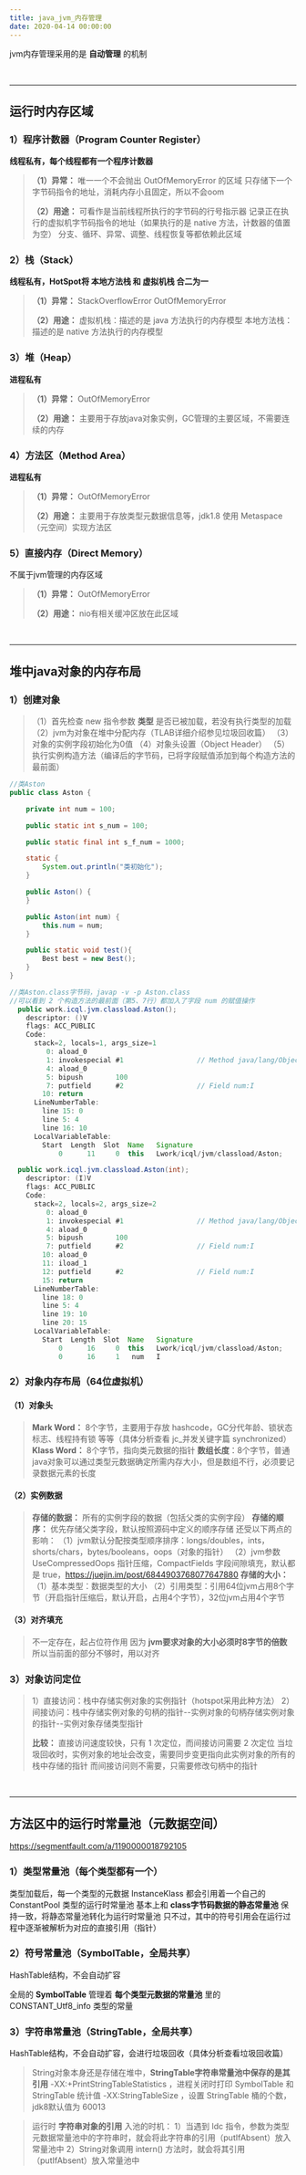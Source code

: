 ```yaml
---
title: java_jvm_内存管理
date: 2020-04-14 00:00:00
---
```


jvm内存管理采用的是 **自动管理** 的机制

<br/>
<hr/>

## 运行时内存区域

### 1）程序计数器（Program Counter Register）

**线程私有，每个线程都有一个程序计数器**

> **（1）异常：**
> 唯一一个不会抛出 OutOfMemoryError 的区域
> 只存储下一个字节码指令的地址，消耗内存小且固定，所以不会oom
> 
> **（2）用途：**
> 可看作是当前线程所执行的字节码的行号指示器
> 记录正在执行的虚拟机字节码指令的地址（如果执行的是 native 方法，计数器的值置为空）
> 分支、循环、异常、调整、线程恢复等都依赖此区域

### 2）栈（Stack）

**线程私有，HotSpot将 本地方法栈 和 虚拟机栈 合二为一**

> **（1）异常：**
> StackOverflowError
> OutOfMemoryError
>
> **（2）用途：**
> 虚拟机栈：描述的是 java 方法执行的内存模型
> 本地方法栈：描述的是 native 方法执行的内存模型

### 3）堆（Heap）

**进程私有**

> **（1）异常：**
> OutOfMemoryError
>
> **（2）用途：**
> 主要用于存放java对象实例，GC管理的主要区域，不需要连续的内存


### 4）方法区（Method Area）

**进程私有**

> **（1）异常：**
> OutOfMemoryError
>
> **（2）用途：**
> 主要用于存放类型元数据信息等，jdk1.8 使用 Metaspace（元空间）实现方法区

### 5）直接内存（Direct Memory）

不属于jvm管理的内存区域

> **（1）异常：**
> OutOfMemoryError
>
> **（2）用途：**
> nio有相关缓冲区放在此区域

<br/>
<hr/>

## 堆中java对象的内存布局

### 1）创建对象
> （1）首先检查 new 指令参数 **类型** 是否已被加载，若没有执行类型的加载
> （2）jvm为对象在堆中分配内存（TLAB详细介绍参见垃圾回收篇）
> （3）对象的实例字段初始化为0值
> （4）对象头设置（Object Header）
> （5）执行实例构造方法（编译后的字节码，已将字段赋值添加到每个构造方法的最前面）

``` java
//类Aston
public class Aston {

    private int num = 100;

    public static int s_num = 100;

    public static final int s_f_num = 1000;

    static {
        System.out.println("类初始化");
    }

    public Aston() {
    }

    public Aston(int num) {
        this.num = num;
    }

    public static void test(){
        Best best = new Best();
    }
}

//类Aston.class字节码，javap -v -p Aston.class
//可以看到 2 个构造方法的最前面（第5、7行）都加入了字段 num 的赋值操作
  public work.icql.jvm.classload.Aston();
    descriptor: ()V
    flags: ACC_PUBLIC
    Code:
      stack=2, locals=1, args_size=1
         0: aload_0
         1: invokespecial #1                  // Method java/lang/Object."<init>":()V
         4: aload_0
         5: bipush        100
         7: putfield      #2                  // Field num:I
        10: return
      LineNumberTable:
        line 15: 0
        line 5: 4
        line 16: 10
      LocalVariableTable:
        Start  Length  Slot  Name   Signature
            0      11     0  this   Lwork/icql/jvm/classload/Aston;

  public work.icql.jvm.classload.Aston(int);
    descriptor: (I)V
    flags: ACC_PUBLIC
    Code:
      stack=2, locals=2, args_size=2
         0: aload_0
         1: invokespecial #1                  // Method java/lang/Object."<init>":()V
         4: aload_0
         5: bipush        100
         7: putfield      #2                  // Field num:I
        10: aload_0
        11: iload_1
        12: putfield      #2                  // Field num:I
        15: return
      LineNumberTable:
        line 18: 0
        line 5: 4
        line 19: 10
        line 20: 15
      LocalVariableTable:
        Start  Length  Slot  Name   Signature
            0      16     0  this   Lwork/icql/jvm/classload/Aston;
            0      16     1   num   I
```


### 2）对象内存布局（64位虚拟机）

#### （1）对象头
> **Mark Word：** 8个字节，主要用于存放 hashcode，GC分代年龄、锁状态标志、线程持有锁 等等（具体分析查看 jc_并发关键字篇 synchronized）
> **Klass Word：** 8个字节，指向类元数据的指针
> **数组长度**：8个字节，普通java对象可以通过类型元数据确定所需内存大小，但是数组不行，必须要记录数据元素的长度

#### （2）实例数据
> **存储的数据：** 所有的实例字段的数据（包括父类的实例字段）
> **存储的顺序：** 
>  优先存储父类字段，默认按照源码中定义的顺序存储
>  还受以下两点的影响：
>  （1）jvm默认分配按类型顺序排序：longs/doubles，ints，shorts/chars，bytes/booleans，oops（对象的指针）
>  （2）jvm参数 UseCompressedOops 指针压缩，CompactFields 字段间隙填充，默认都是 true，https://juejin.im/post/6844903768077647880
> **存储的大小：**
>  （1）基本类型：数据类型的大小
>  （2）引用类型：引用64位jvm占用8个字节（开启指针压缩后，默认开启，占用4个字节），32位jvm占用4个字节

#### （3）对齐填充
> 不一定存在，起占位符作用
> 因为 **jvm要求对象的大小必须时8字节的倍数**
> 所以当前面的部分不够时，用以对齐


### 3）对象访问定位
> 1）直接访问：栈中存储实例对象的实例指针（hotspot采用此种方法）
> 2）间接访问：栈中存储实例对象的句柄的指针--实例对象的句柄存储实例对象的指针--实例对象存储类型指针
> 
> **比较：** 
>  直接访问速度较快，只有 1 次定位，而间接访问需要 2 次定位
>  当垃圾回收时，实例对象的地址会改变，需要同步变更指向此实例对象的所有的栈中存储的指针
>  而间接访问则不需要，只需要修改句柄中的指针

<br/>
<hr/>

## 方法区中的运行时常量池（元数据空间）

https://segmentfault.com/a/1190000018792105

### 1）类型常量池（每个类型都有一个）
类型加载后，每一个类型的元数据 InstanceKlass 都会引用着一个自己的 ConstantPool 类型的运行时常量池
基本上和 **class字节码数据的静态常量池** 保持一致，将静态常量池转化为运行时常量池
只不过，其中的符号引用会在运行过程中逐渐被解析为对应的直接引用（指针）

### 2）符号常量池（SymbolTable，全局共享）

HashTable结构，不会自动扩容

全局的 **SymbolTable** 管理着 **每个类型元数据的常量池** 里的 CONSTANT_Utf8_info 类型的常量


### 3）字符串常量池（StringTable，全局共享）

HashTable结构，不会自动扩容，会进行垃圾回收（具体分析查看垃圾回收篇）

> String对象本身还是存储在堆中，**StringTable字符串常量池中保存的是其引用**
> -XX:+PrintStringTableStatistics ，进程关闭时打印 SymbolTable 和 StringTable 统计值
> -XX:StringTableSize ，设置 StringTable 桶的个数，jdk8默认值为 60013

> 运行时 **字符串对象的引用** 入池的时机：
> 1）当遇到 ldc 指令，参数为类型元数据常量池中的字符串时，就会将此字符串的引用（putIfAbsent）放入常量池中
> 2）String对象调用 intern() 方法时，就会将其引用（putIfAbsent）放入常量池中